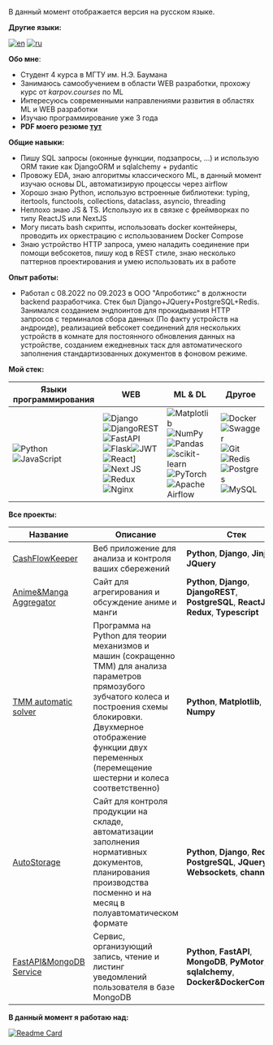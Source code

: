 В данный момент отображается версия на русском языке.

**Другие языки:**

[![en](https://img.shields.io/badge/lang-en-red.svg)](https://github.com/greatwormhole/greatwormhole/blob/main/README-EN.md)
[![ru](https://img.shields.io/badge/lang-ru-blue.svg)](https://github.com/greatwormhole/greatwormhole/blob/main/README.md)    

**Обо мне**:

- Студент 4 курса в МГТУ им. Н.Э. Баумана
- Занимаюсь самообучением в области WEB разработки, прохожу курс от _karpov.courses_ по ML
- Интересуюсь современными направлениями развития в областях ML и WEB разработки
- Изучаю программирование уже 3 года
- **PDF моего резюме [тут](https://github.com/greatwormhole/greatwormhole/blob/main/CV.pdf)**

**Общие навыки:**

- Пишу SQL запросы (оконные функции, подзапросы, ...) и использую ORM такие как DjangoORM и sqlalchemy + pydantic
- Провожу EDA, знаю алгоритмы классического ML, в данный момент изучаю основы DL, автоматизирую процессы через airflow
- Хорошо знаю Python, использую встроенные библиотеки: typing, itertools, functools, collections, dataclass, asyncio, threading
- Неплохо знаю JS & TS. Использую их в связке с фреймворках по типу ReactJS или NextJS
- Могу писать bash скрипты, использовать docker контейнеры, проводить их оркестрацию с использованием Docker Compose
- Знаю устройство HTTP запроса, умею наладить соединение при помощи вебсокетов, пишу код в REST стиле, знаю несколько паттернов проектирования и умею использовать их в работе

**Опыт работы:**

- Работал с 08.2022 по 09.2023 в ООО "Апроботикс" в должности backend разработчика. Стек был Django+JQuery+PostgreSQL+Redis. Занимался созданием эндпоинтов для прокидывания HTTP запросов с терминалов сбора данных (По факту устройств на андроиде), реализацией вебсокет соединений для нескольких устройств в комнате для постоянного обновления данных на устройстве, созданием ежедневных таск для автоматического заполнения стандартизованных документов в фоновом режиме.

**Мой стек:**

|Языки программирования| WEB| ML & DL| Другое|
|---------------------|----------------------|------------------|----------------------|
|![Python](https://img.shields.io/badge/python-3670A0?style=for-the-badge&logo=python&logoColor=ffdd54)![JavaScript](https://img.shields.io/badge/javascript-%23323330.svg?style=for-the-badge&logo=javascript&logoColor=%23F7DF1E)| ![Django](https://img.shields.io/badge/django-%23092E20.svg?style=for-the-badge&logo=django&logoColor=white)![DjangoREST](https://img.shields.io/badge/DJANGO-REST-ff1709?style=for-the-badge&logo=django&logoColor=white&color=ff1709&labelColor=gray)![FastAPI](https://img.shields.io/badge/FastAPI-005571?style=for-the-badge&logo=fastapi)![Flask](https://img.shields.io/badge/flask-%23000.svg?style=for-the-badge&logo=flask&logoColor=white)![JWT](https://img.shields.io/badge/JWT-black?style=for-the-badge&logo=JSON%20web%20tokens)![React](https://img.shields.io/badge/react-%2320232a.svg?style=for-the-badge&logo=react&logoColor=%2361DAFB)]![Next JS](https://img.shields.io/badge/Next-black?style=for-the-badge&logo=next.js&logoColor=white)![Redux](https://img.shields.io/badge/redux-%23593d88.svg?style=for-the-badge&logo=redux&logoColor=white)![Nginx](https://img.shields.io/badge/nginx-%23009639.svg?style=for-the-badge&logo=nginx&logoColor=white)|![Matplotlib](https://img.shields.io/badge/Matplotlib-%23ffffff.svg?style=for-the-badge&logo=Matplotlib&logoColor=black)![NumPy](https://img.shields.io/badge/numpy-%23013243.svg?style=for-the-badge&logo=numpy&logoColor=white)![Pandas](https://img.shields.io/badge/pandas-%23150458.svg?style=for-the-badge&logo=pandas&logoColor=white)![scikit-learn](https://img.shields.io/badge/scikit--learn-%23F7931E.svg?style=for-the-badge&logo=scikit-learn&logoColor=white)![PyTorch](https://img.shields.io/badge/PyTorch-%23EE4C2C.svg?style=for-the-badge&logo=PyTorch&logoColor=white)![Apache Airflow](https://img.shields.io/badge/Apache%20Airflow-017CEE?style=for-the-badge&logo=Apache%20Airflow&logoColor=white)|![Docker](https://img.shields.io/badge/docker-%230db7ed.svg?style=for-the-badge&logo=docker&logoColor=white)![Swagger](https://img.shields.io/badge/-Swagger-%23Clojure?style=for-the-badge&logo=swagger&logoColor=white)![Git](https://img.shields.io/badge/git-%23F05033.svg?style=for-the-badge&logo=git&logoColor=white)![Redis](https://img.shields.io/badge/redis-%23DD0031.svg?style=for-the-badge&logo=redis&logoColor=white)![Postgres](https://img.shields.io/badge/postgres-%23316192.svg?style=for-the-badge&logo=postgresql&logoColor=white)![MySQL](https://img.shields.io/badge/mysql-%2300f.svg?style=for-the-badge&logo=mysql&logoColor=white)|

**Все проекты:**

|Название| Описание| Стек|
|----------------|-----------------|-----|
|[CashFlowKeeper](https://github.com/greatwormhole/cashflowkeeper)|Веб приложение для анализа и контроля ваших сбережений|**Python**, **Django**, **Jinja**, **JQuery**|
|[Anime&Manga Aggregator](https://github.com/greatwormhole/AnimeSite)|Сайт для агрегирования и обсуждение аниме и манги|**Python**, **Django**, **DjangoREST**, **PostgreSQL**, **ReactJS**, **Redux**, **Typescript**|
|[TMM automatic solver](https://github.com/greatwormhole/TMM)|Программа на Python для теории механизмов и машин (сокращенно TMM) для анализа параметров прямозубого зубчатого колеса и построения схемы блокировки. Двухмерное отображение функции двух переменных (перемещение шестерни и колеса соответственно)|**Python**, **Matplotlib**, **Numpy**|
|[AutoStorage](https://github.com/greatwormhole/AutoStorage)|Сайт для контроля продукции на складе, автоматизации заполнения нормативных документов, планирования производства посменно и на месяц в полуавтоматическом формате|**Python**, **Django**, **Redis**, **PostgreSQL**, **JQuery**, **Websockets**, **channels**|
|[FastAPI&MongoDB Service](https://github.com/greatwormhole/AcePlaceTask)|Сервис, организующий запись, чтение и листинг уведомлений пользователя в базе MongoDB|**Python**, **FastAPI**, **MongoDB**, **PyMotor**, **sqlalchemy**, **Docker&DockerCompose**|

**В данный момент я работаю над:**

[![Readme Card](https://github-readme-stats.vercel.app/api/pin/?username=greatwormhole&repo=AnimeSite)](https://github.com/greatwormhole/AnimeSite)